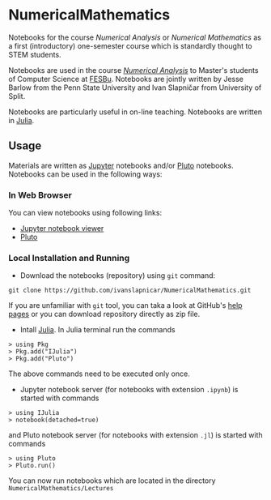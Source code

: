 # NumericalMathematics

Notebooks for the course _Numerical Analysis_ or _Numerical Mathematics_ as a first (introductory) one-semester course which is standardly thought to STEM students.

Notebooks are used in the course
  _[Numerical Analysis](https://nastava.fesb.unist.hr/nastava/predmeti/8183)_ to Master's students of Computer Science at [FESBu](https://www.fesb.unist.hr/).
  Notebooks are jointly written by Jesse Barlow from the Penn State University and Ivan Slapničar from University of Split.  

Notebooks are particularly useful in on-line teaching. Notebooks are written in [Julia](https://julialang.org).

## Usage

Materials are written as [Jupyter](http://jupyter.org/) notebooks and/or [Pluto](https://github.com/fonsp/Pluto.jl) notebooks.
Notebooks can be used in the following ways:

### In Web Browser

You can view notebooks using following links:
* [Jupyter notebook viewer](http://nbviewer.ipython.org/url/github.com/ivanslapnicar/NumericalMathematics/tree/master/Lectures/Jupyter/)
* [Pluto](https://ivanslapnicar.github.io/NumericalMathematics/)

###  Local Installation and Running
* Download the notebooks (repository) using `git` command:
```
git clone https://github.com/ivanslapnicar/NumericalMathematics.git
```
If you are unfamiliar with `git` tool, you can taka a look at GitHub's [help pages](https://help.github.com/articles/set-up-git/) or you can download repository directly as zip file.
* Intall [Julia](https://julialang.org/downloads/). In Julia terminal run the commands
```
> using Pkg
> Pkg.add("IJulia")
> Pkg.add("Pluto")
```
The above commands need to be executed only once.
* Jupyter notebook server (for notebooks with extension `.ipynb`) is started with commands
```
> using IJulia
> notebook(detached=true)
```
and Pluto notebook server (for notebooks with extension `.jl`) is started with commands
```
> using Pluto
> Pluto.run()
```

You can now run notebooks which are located in the directory `NumericalMathematics/Lectures`
